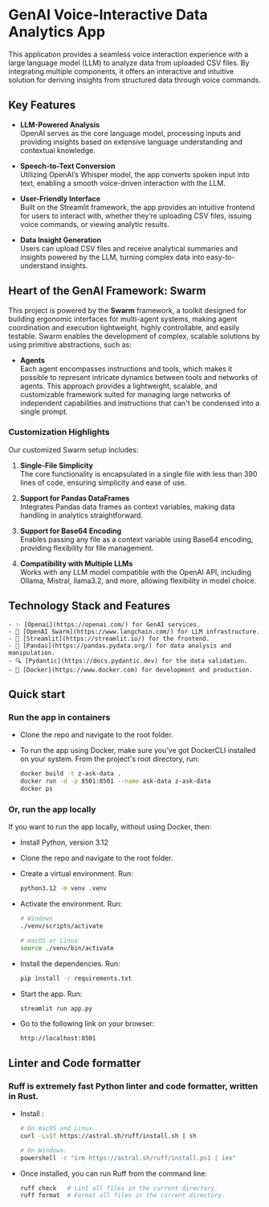 # GenAI Voice-Interactive Data Analytics App

This application provides a seamless voice interaction experience with a large language model (LLM) to analyze data from uploaded CSV files. By integrating multiple components, it offers an interactive and intuitive solution for deriving insights from structured data through voice commands.

## Key Features

- **LLM-Powered Analysis**  
  OpenAI serves as the core language model, processing inputs and providing insights based on extensive language understanding and contextual knowledge.

- **Speech-to-Text Conversion**  
  Utilizing OpenAI’s Whisper model, the app converts spoken input into text, enabling a smooth voice-driven interaction with the LLM.

- **User-Friendly Interface**  
  Built on the Streamlit framework, the app provides an intuitive frontend for users to interact with, whether they’re uploading CSV files, issuing voice commands, or viewing analytic results.

- **Data Insight Generation**  
  Users can upload CSV files and receive analytical summaries and insights powered by the LLM, turning complex data into easy-to-understand insights.

## Heart of the GenAI Framework: Swarm

This project is powered by the **Swarm** framework, a toolkit designed for building ergonomic interfaces for multi-agent systems, making agent coordination and execution lightweight, highly controllable, and easily testable. Swarm enables the development of complex, scalable solutions by using primitive abstractions, such as:

- **Agents**  
  Each agent encompasses instructions and tools, which makes it possible to represent intricate dynamics between tools and networks of agents. This approach provides a lightweight, scalable, and customizable framework suited for managing large networks of independent capabilities and instructions that can't be condensed into a single prompt.

### Customization Highlights

Our customized Swarm setup includes:

1. **Single-File Simplicity**  
   The core functionality is encapsulated in a single file with less than 390 lines of code, ensuring simplicity and ease of use.

2. **Support for Pandas DataFrames**  
   Integrates Pandas data frames as context variables, making data handling in analytics straightforward.

3. **Support for Base64 Encoding**  
   Enables passing any file as a context variable using Base64 encoding, providing flexibility for file management.

4. **Compatibility with Multiple LLMs**  
   Works with any LLM model compatible with the OpenAI API, including Ollama, Mistral, llama3.2, and more, allowing flexibility in model choice.  

## Technology Stack and Features

    - ✨ [Openai](https://openai.com/) for GenAI services.
    - 🐝 [OpenAI Swarm](https://www.langchain.com/) for LLM infrastructure.
    - 🦜 [Streamlit](https://streamlit.io/) for the frontend.
    - 🧰 [Pandas](https://pandas.pydata.org/) for data analysis and manipulation.
    - 🔍 [Pydantic](https://docs.pydantic.dev) for the data validation.
    - 🐋 [Docker](https://www.docker.com) for development and production.

## Quick start

### Run the app in containers

-   Clone the repo and navigate to the root folder.

-   To run the app using Docker, make sure you've got DockerCLI installed on your
    system. From the project's root directory, run:
    ```sh
    docker build -t z-ask-data .
    docker run -d -p 8501:8501 --name ask-data z-ask-data
    docker ps
    ```
### Or, run the app locally

If you want to run the app locally, without using Docker, then:

-   Install Python, version 3.12

-   Clone the repo and navigate to the root folder.

-   Create a virtual environment.
    Run:

    ```sh
    python3.12 -m venv .venv
    ```

-   Activate the environment. Run:

    ```sh
    # Windows
    ./venv/scripts/activate
    
    # macOS or Linux
    source ./venv/bin/activate
    ```


-   Install the dependencies. Run:

    ```bash
    pip install -r requirements.txt 
    ```

-   Start the app. Run:

    ```bash
    streamlit run app.py
    ```
-   Go to the following link on your browser:

    ```
    http://localhost:8501
    ```   

## Linter and Code formatter
### Ruff is extremely fast Python linter and code formatter, written in Rust.
-   Install :

    ```bash
    # On macOS and Linux.
    curl -LsSf https://astral.sh/ruff/install.sh | sh 

    # On Windows.
    powershell -c "irm https://astral.sh/ruff/install.ps1 | iex"
    ```

-   Once installed, you can run Ruff from the command line:

    ```bash
    ruff check   # Lint all files in the current directory.
    ruff format  # Format all files in the current directory.
    ```



